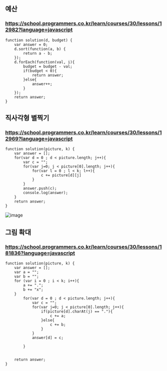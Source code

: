 ## 예산
### https://school.programmers.co.kr/learn/courses/30/lessons/12982?language=javascript
```
function solution(d, budget) {
    var answer = 0;
    d.sort(function(a, b) {
        return a - b;
    });
    d.forEach(function(val, i){
        budget = budget - val;
        if(budget < 0){
            return answer;
        }else{
            answer++;
        }
    });
    return answer;
}
```

## 직사각형 별찍기
### https://school.programmers.co.kr/learn/courses/30/lessons/12969?language=javascript
```
function solution(picture, k) {
    var answer = [];
    for(var d = 0 ; d < picture.length; j++){
        var c = "";
        for(var j=0; j < picture[0].length; j++){
            for(var l = 0 ; l < k; l++){
                c += picture[d][j]
            }
        }
        answer.push(c);
        console.log(answer);
    }
    return answer;
}
```
![image](https://github.com/teamSidong/algorithmSIDONG/assets/73986336/032d9d15-3381-457e-977b-b6adeca7040d)


## 그림 확대
### https://school.programmers.co.kr/learn/courses/30/lessons/181836?language=javascript
```
function solution(picture, k) {
    var answer = [];
    var a = "";
    var b = "";
    for (var i = 0 ; i < k; i++){
        a += ".";
        b += "x";
    }
        for(var d = 0 ; d < picture.length; j++){
            var c = "";
            for(var j=0; j < picture[0].length; j++){
                if(picture[d].charAt(j) == "."){
                    c += a;
                }else{
                    c += b;
                }
            }
            answer[d] = c;
        
        }
    
    
    return answer;
}
```
